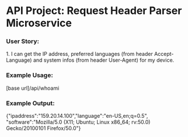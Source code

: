 <h1>API Project: Request Header Parser Microservice</h1>
<h3>User Story:</h3>
<p>1. I can get the IP address, preferred languages (from header Accept-Language)
and system infos (from header User-Agent) for my device.</p>
<h3>Example Usage:</h3>
<p>[base url]/api/whoami</p>
<h3>Example Output:</h3>
<p>{"ipaddress":"159.20.14.100","language":"en-US,en;q=0.5",
"software":"Mozilla/5.0 (X11; Ubuntu; Linux x86_64; rv:50.0) Gecko/20100101 Firefox/50.0"}</p>
